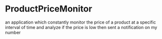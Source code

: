 # ProductPriceMonitor
an application which constantly monitor the price of a product at a specific interval of time and analyze if the price is low then sent a notification on my number
